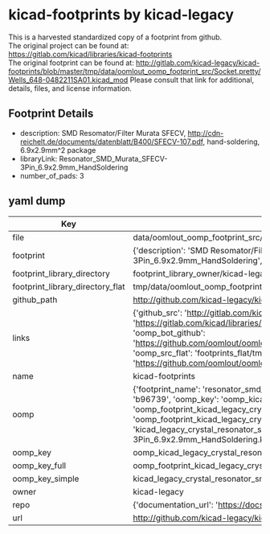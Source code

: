 # kicad-footprints by kicad-legacy  
This is a harvested standardized copy of a footprint from github.  
The original project can be found at:  
https://gitlab.com/kicad/libraries/kicad-footprints  
The original footprint can be found at:
http://gitlab.com/kicad-legacy/kicad-footprints/blob/master/tmp/data/oomlout_oomp_footprint_src/Socket.pretty/Wells_648-0482211SA01.kicad_mod
Please consult that link for additional, details, files, and license information.  
## Footprint Details
* description: SMD Resomator/Filter Murata SFECV, http://cdn-reichelt.de/documents/datenblatt/B400/SFECV-107.pdf, hand-soldering, 6.9x2.9mm^2 package  
* libraryLink: Resonator_SMD_Murata_SFECV-3Pin_6.9x2.9mm_HandSoldering  
* number_of_pads: 3  
## yaml dump  
| Key | Value |  
| --- | --- |  
| file | data/oomlout_oomp_footprint_src/kicad-footprints/Crystal.pretty/Resonator_SMD_Murata_SFECV-3Pin_6.9x2.9mm_HandSoldering.kicad_mod |  
| footprint | {'description': 'SMD Resomator/Filter Murata SFECV, http://cdn-reichelt.de/documents/datenblatt/B400/SFECV-107.pdf, hand-soldering, 6.9x2.9mm^2 package', 'libraryLink': 'Resonator_SMD_Murata_SFECV-3Pin_6.9x2.9mm_HandSoldering', 'number_of_pads': 3} |  
| footprint_library_directory | footprint_library_owner/kicad-legacy_kicad-footprints |  
| footprint_library_directory_flat | tmp/data/oomlout_oomp_footprint_src/footprints_flat/kicad_legacy_crystal_resonator_smd_murata_sfecv_3pin_6_9x2_9mm_handsoldering/working |  
| github_path | http://github.com/kicad-legacy/kicad-footprints/blob/master/tmp/data/oomlout_oomp_footprint_src/Crystal.pretty/Resonator_SMD_Murata_SFECV-3Pin_6.9x2.9mm_HandSoldering.kicad_mod |  
| links | {'github_src': 'http://gitlab.com/kicad-legacy/kicad-footprints/blob/master/tmp/data/oomlout_oomp_footprint_src/Socket.pretty/Wells_648-0482211SA01.kicad_mod', 'github_src_repo': 'https://gitlab.com/kicad/libraries/kicad-footprints', 'oomp_bot': 'tmp/data/oomlout_oomp_footprint_src/footprints/kicad_legacy_crystal_resonator_smd_murata_sfecv_3pin_6_9x2_9mm_handsoldering/working', 'oomp_bot_github': 'https://github.com/oomlout/oomlout_oomp_footprint_bot/tree/main/tmp/data/oomlout_oomp_footprint_src/footprints/kicad_legacy_crystal_resonator_smd_murata_sfecv_3pin_6_9x2_9mm_handsoldering/working', 'oomp_src_flat': 'footprints_flat/tmp/data/oomlout_oomp_footprint_src/footprints_flat/kicad_legacy_crystal_resonator_smd_murata_sfecv_3pin_6_9x2_9mm_handsoldering/working', 'oomp_src_flat_github': 'https://github.com/oomlout/oomlout_oomp_footprint_src/tree/main/tmp/data/oomlout_oomp_footprint_src/footprints_flat/kicad_legacy_crystal_resonator_smd_murata_sfecv_3pin_6_9x2_9mm_handsoldering/working'} |  
| name | kicad-footprints |  
| oomp | {'footprint_name': 'resonator_smd_murata_sfecv_3pin_6_9x2_9mm_handsoldering', 'library_name': 'crystal', 'md5': 'b96739722f831e1dc2725cebb99bed65', 'md5_10': 'b96739722f', 'md5_5': 'b9673', 'md5_6': 'b96739', 'oomp_key': 'oomp_kicad_legacy_crystal_resonator_smd_murata_sfecv_3pin_6_9x2_9mm_handsoldering', 'oomp_key_extra': 'oomp_footprint_kicad_legacy_crystal_resonator_smd_murata_sfecv_3pin_6_9x2_9mm_handsoldering', 'oomp_key_full': 'oomp_footprint_kicad_legacy_crystal_resonator_smd_murata_sfecv_3pin_6_9x2_9mm_handsoldering_b96739', 'oomp_key_simple': 'kicad_legacy_crystal_resonator_smd_murata_sfecv_3pin_6_9x2_9mm_handsoldering', 'original_filename': 'data/oomlout_oomp_footprint_src/kicad-footprints/Crystal.pretty/Resonator_SMD_Murata_SFECV-3Pin_6.9x2.9mm_HandSoldering.kicad_mod', 'owner_name': 'kicad_legacy'} |  
| oomp_key | oomp_kicad_legacy_crystal_resonator_smd_murata_sfecv_3pin_6_9x2_9mm_handsoldering |  
| oomp_key_full | oomp_footprint_kicad_legacy_crystal_resonator_smd_murata_sfecv_3pin_6_9x2_9mm_handsoldering |  
| oomp_key_simple | kicad_legacy_crystal_resonator_smd_murata_sfecv_3pin_6_9x2_9mm_handsoldering |  
| owner | kicad-legacy |  
| repo | {'documentation_url': 'https://docs.github.com/rest/repos/repos#get-a-repository', 'message': 'Not Found'} |  
| url | http://github.com/kicad-legacy/kicad-footprints |  


